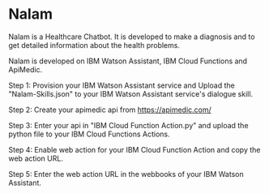 # Nalam
Nalam is a Healthcare Chatbot. It is developed to make a diagnosis and to get detailed information about the health problems.

Nalam is developed on IBM Watson Assistant, IBM Cloud Functions and ApiMedic.

Step 1: Provision your IBM Watson Assistant service and Upload the "Nalam-Skills.json" to your IBM Watson Assistant service's dialogue skill.

Step 2: Create your apimedic api from https://apimedic.com/

Step 3: Enter your api in "IBM Cloud Function Action.py" and upload the python file to your IBM Cloud Functions Actions.

Step 4: Enable web action for your IBM Cloud Function Action and copy the web action URL.

Step 5: Enter the web action URL in the webbooks of your IBM Watson Assistant.
